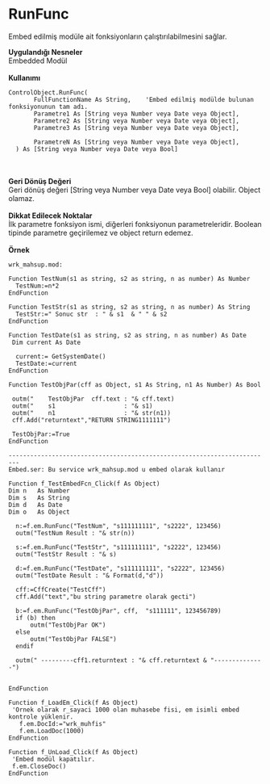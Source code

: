 # RunFunc

Embed edilmiş modüle ait fonksiyonların çalıştırılabilmesini sağlar.

**Uygulandığı Nesneler**\
Embedded Modül\
\
**Kullanımı**

```
ControlObject.RunFunc(
       FullFunctionName As String,    'Embed edilmiş modülde bulunan fonksiyonunun tam adı. 
       Parametre1 As [String veya Number veya Date veya Object],    
       Parametre2 As [String veya Number veya Date veya Object],    
       Parametre3 As [String veya Number veya Date veya Object],    

       ParametreN As [String veya Number veya Date veya Object],    
  ) As [String veya Number veya Date veya Bool]
```

\
\
**Geri Dönüş Değeri**\
Geri dönüş değeri \[String veya Number veya Date veya Bool] olabilir. Object olamaz.\
\
**Dikkat Edilecek Noktalar**\
İlk parametre fonksiyon ismi, diğerleri fonksiyonun parametreleridir. Boolean tipinde parametre geçirilemez ve object return edemez.\
\
**Örnek**

```
wrk_mahsup.mod:

Function TestNum(s1 as string, s2 as string, n as number) As Number
  TestNum:=n*2
EndFunction

Function TestStr(s1 as string, s2 as string, n as number) As String
  TestStr:=" Sonuc str  : " & s1  & " " & s2
EndFunction

Function TestDate(s1 as string, s2 as string, n as number) As Date
 Dim current As Date
 
  current:= GetSystemDate()
  TestDate:=current
EndFunction

Function TestObjPar(cff as Object, s1 As String, n1 As Number) As Bool

 outm("    TestObjPar  cff.text : "& cff.text)
 outm("    s1                   : "& s1)
 outm("    n1                   : "& str(n1))
 cff.Add("returntext","RETURN STRING1111111")

 TestObjPar:=True
EndFunction

-------------------------------------------------------------------------
Embed.ser: Bu service wrk_mahsup.mod u embed olarak kullanır

Function f_TestEmbedFcn_Click(f As Object)
Dim n   As Number
Dim s   As String
Dim d   As Date
Dim o   As Object

  n:=f.em.RunFunc("TestNum", "s111111111", "s2222", 123456)
  outm("TestNum Result : "& str(n))

  s:=f.em.RunFunc("TestStr", "s111111111", "s2222", 123456)
  outm("TestStr Result : "& s)

  d:=f.em.RunFunc("TestDate", "s111111111", "s2222", 123456)
  outm("TestDate Result : "& Format(d,"d"))

  cff:=CffCreate("TestCff")
  cff.Add("text","bu string parametre olarak gecti")
 
  b:=f.em.RunFunc("TestObjPar", cff,  "s111111", 123456789)
  if (b) then
      outm("TestObjPar OK")
  else
      outm("TestObjPar FALSE")
  endif

  outm(" ---------cff1.returntext : "& cff.returntext & "--------------")


EndFunction

Function f_LoadEm_Click(f As Object)
 'Ornek olarak r_sayaci 1000 olan muhasebe fisi, em isimli embed kontrole yüklenir.
   f.em.DocId:="wrk_muhfis"
   f.em.LoadDoc(1000)
EndFunction

Function f_UnLoad_Click(f As Object)
 'Embed modül kapatılır.
 f.em.CloseDoc()
EndFunction
```
